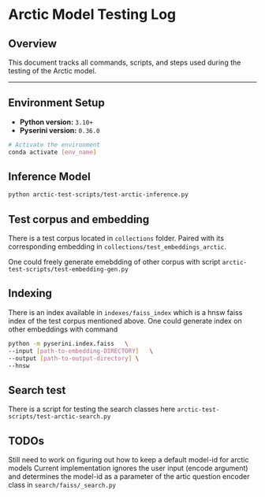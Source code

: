 # Arctic Model Testing Log

## Overview
This document tracks all commands, scripts, and steps used during the testing of the Arctic model.

---

## Environment Setup
- **Python version:** `3.10+`
- **Pyserini version:** `0.36.0`


```bash
# Activate the environment
conda activate [env_name]
```

## Inference Model
```bash
python arctic-test-scripts/test-arctic-inference.py
```

## Test corpus and embedding
There is a test corpus located in ```collections``` folder. Paired with its corresponding embedding in ```collections/test_embeddings_arctic```.

One could freely generate emebdding of other corpus with script ```arctic-test-scripts/test-embedding-gen.py```

## Indexing
There is an index available in ```indexes/faiss_index``` which is a hnsw faiss index of the test corpus mentioned above. One could generate index on other embeddings with command 
```bash
python -m pyserini.index.faiss   \
--input [path-to-embedding-DIRECTORY]   \
--output [path-to-output-directory] \
--hnsw
```

## Search test
There is a script for testing the search classes here
```arctic-test-scripts/test-arctic-search.py```

## TODOs
Still need to work on figuring out how to keep a default model-id for arctic models
Current implementation ignores the user input (encode argument) and determines the model-id as a parameter of the artic question encoder class in ```search/faiss/_search.py```